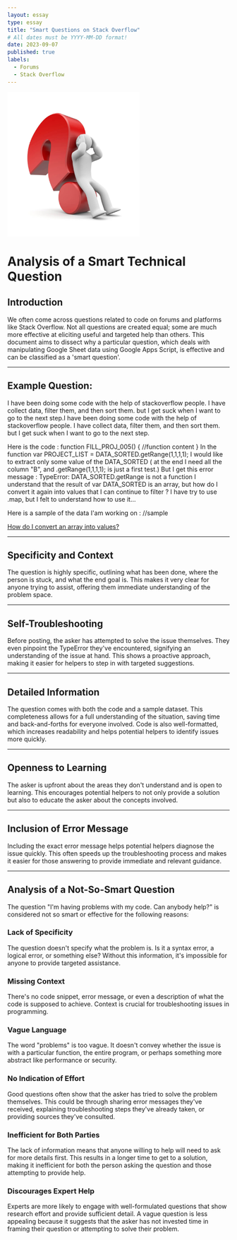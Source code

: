 ```yaml
---
layout: essay
type: essay
title: "Smart Questions on Stack Overflow"
# All dates must be YYYY-MM-DD format!
date: 2023-09-07
published: true
labels:
  - Forums
  - Stack Overflow
---
```

<img width="300px" class="rounded float-start pe-4" src="../img/smartQuestions/smartQuestions.jpg" style="float: left; margin-right: 10px;" />
<div style="clear: both;"></div>

# Analysis of a Smart Technical Question

## Introduction

We often come across questions related to code on forums and platforms like Stack Overflow. Not all questions are created equal; some are much more effective at eliciting useful and targeted help than others. This document aims to dissect why a particular question, which deals with manipulating Google Sheet data using Google Apps Script, is effective and can be classified as a 'smart question'.

---
## Example Question:

I have been doing some code with the help of stackoverflow people. I have collect data, filter them, and then sort them. but I get suck when I want to go to the next step.I have been doing some code with the help of stackoverflow people. I have collect data, filter them, and then sort them. but I get suck when I want to go to the next step.

Here is the code :
function FILL_PROJ_005() {
//function content
}
In the function  var PROJECT_LIST = DATA_SORTED.getRange(1,1,1,1); I would like to extract only some value of the DATA_SORTED ( at the end I need all the column "B", and .getRange(1,1,1,1); is just a first test.) But I get this error message : TypeError: DATA_SORTED.getRange is not a function I understand that the result of var DATA_SORTED is an array, but how do I convert it again into values that I can continue to filter ?  I have try to use .map, but I felt to understand how to use it...

Here is a sample of the data I'am working on : //sample

[How do I convert an array into values?](https://stackoverflow.com/questions/77061273/how-do-i-convert-an-array-into-values)

---

## Specificity and Context

The question is highly specific, outlining what has been done, where the person is stuck, and what the end goal is. This makes it very clear for anyone trying to assist, offering them immediate understanding of the problem space.

---

## Self-Troubleshooting

Before posting, the asker has attempted to solve the issue themselves. They even pinpoint the TypeError they've encountered, signifying an understanding of the issue at hand. This shows a proactive approach, making it easier for helpers to step in with targeted suggestions.

---

## Detailed Information

The question comes with both the code and a sample dataset. This completeness allows for a full understanding of the situation, saving time and back-and-forths for everyone involved. Code is also well-formatted, which increases readability and helps potential helpers to identify issues more quickly.

---

## Openness to Learning

The asker is upfront about the areas they don't understand and is open to learning. This encourages potential helpers to not only provide a solution but also to educate the asker about the concepts involved.

---

## Inclusion of Error Message

Including the exact error message helps potential helpers diagnose the issue quickly. This often speeds up the troubleshooting process and makes it easier for those answering to provide immediate and relevant guidance.

---
## Analysis of a Not-So-Smart Question

The question "I'm having problems with my code. Can anybody help?" is considered not so smart or effective for the following reasons:

### Lack of Specificity
The question doesn't specify what the problem is. Is it a syntax error, a logical error, or something else? Without this information, it's impossible for anyone to provide targeted assistance.

### Missing Context
There's no code snippet, error message, or even a description of what the code is supposed to achieve. Context is crucial for troubleshooting issues in programming.

### Vague Language
The word "problems" is too vague. It doesn't convey whether the issue is with a particular function, the entire program, or perhaps something more abstract like performance or security.

### No Indication of Effort
Good questions often show that the asker has tried to solve the problem themselves. This could be through sharing error messages they've received, explaining troubleshooting steps they've already taken, or providing sources they've consulted.

### Inefficient for Both Parties
The lack of information means that anyone willing to help will need to ask for more details first. This results in a longer time to get to a solution, making it inefficient for both the person asking the question and those attempting to provide help.

### Discourages Expert Help
Experts are more likely to engage with well-formulated questions that show research effort and provide sufficient detail. A vague question is less appealing because it suggests that the asker has not invested time in framing their question or attempting to solve their problem.


